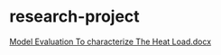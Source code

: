 # research-project

[Model Evaluation To characterize The Heat Load.docx](https://github.com/hajri94/research-project/files/10833836/Model.Evaluation.To.characterize.The.Heat.Load.docx)
